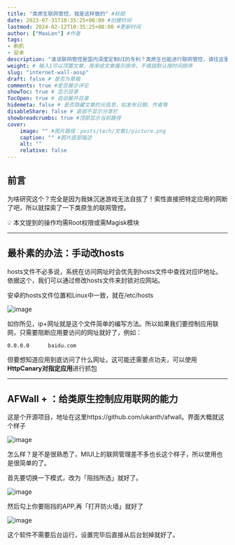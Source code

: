 ```yaml
---
title: "类原生联网管控，我是这样做的" #标题
date: 2023-07-31T10:35:25+08:00 #创建时间
lastmod: 2024-02-12T10:35:25+08:00 #更新时间
author: ["MaxLen"] #作者
tags: 
- 刷机
- 安卓
description: "谁说联网管控是国内深度定制UI的专利？类原生也能进行联网管控，请往这里看！" #描述
weight: # 输入1可以顶置文章，用来给文章展示排序，不填就默认按时间排序
slug: "internet-wall-aosp"
draft: false # 是否为草稿
comments: true #是否展示评论
showToc: true # 显示目录
TocOpen: true # 自动展开目录
hidemeta: false # 是否隐藏文章的元信息，如发布日期、作者等
disableShare: false # 底部不显示分享栏
showbreadcrumbs: true #顶部显示当前路径
cover:
    image: "" #图片路径：posts/tech/文章1/picture.png
    caption: "" #图片底部描述
    alt: ""
    relative: false
---
```


## 前言

为啥研究这个？完全是因为我妹沉迷游戏无法自拔了！索性直接把特定应用的网断了吧，所以就探索了一下类原生的联网管控。

<aside>
💡 本文提到的操作均需Root权限或需Magisk模块

</aside>

---

## 最朴素的办法：手动改hosts

hosts文件不必多说，系统在访问网址时会优先到hosts文件中查找对应IP地址。依据这个，我们可以通过修改hosts文件来封锁对应网站。

安卓的hosts文件位置和Linux中一致，就在/etc/hosts

![image](https://github.com/maxlen727/picx-images-hosting/raw/master/20240212/image.1xj5zqp3jd9.png)

如你所见，ip+网址就是这个文件简单的编写方法。所以如果我们要控制应用联网，只需要阻断应用要访问的网址就好了，例如：

```
0.0.0.0      baidu.com
```

但要想知道应用到底访问了什么网址，这可能还需要点功夫，可以使用**HttpCanary对指定应用**进行抓包

---

## AFWall + ：给类原生控制应用联网的能力

这是个开源项目，地址在这里https://github.com/ukanth/afwall。界面大概就这个样子

![image](https://github.com/maxlen727/picx-images-hosting/raw/master/20240212/image.53fb3ldnfa80.png)

怎么样？是不是很熟悉了，MIUI上的联网管理差不多也长这个样子，所以使用也是很简单的了。

首先要切换一下模式，改为「阻挡所选」就好了。

![image](https://github.com/maxlen727/picx-images-hosting/raw/master/20240212/image.548y20afjc40.webp)

然后勾上你要阻挡的APP,再「打开防火墙」就好了

![image](https://github.com/maxlen727/picx-images-hosting/raw/master/20240212/image.4k86tkivjes0.png)

这个软件不需要后台运行，设置完毕后直接从后台划掉就好了。
